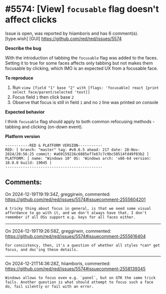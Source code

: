 
#5574: [View] `focusable` flag doesn't affect clicks
================================================================================
Issue is open, was reported by hiiamboris and has 6 comment(s).
[type.wish] [GUI]
<https://github.com/red/red/issues/5574>

**Describe the bug**

With the introduction of tabbing the `focusable` flag was added to the faces. Setting it to true for some faces affects only tabbing but not makes them focusable by clicking, which IMO is an expected UX from a focusable face.

**To reproduce**

1. Run `view [field "1" base "2" with [flags: 'focusable] react [print select face/parent/selected 'text]]`
2. Focus field `1` then click base `2`
3. Observe that focus is still in field `1` and no `2` line was printed on console

**Expected behavior**

I think `focusable` flag should apply to both common refocusing methods - tabbing and clicking (on-down event).

**Platform version**
```
-----------RED & PLATFORM VERSION----------- 
RED: [ branch: "master" tag: #v0.6.5 ahead: 217 date: 28-Nov-2024/20:56:25 commit: #a69159226c6885ef7e67c7c9bc50514fd49f03b2 ]
PLATFORM: [ name: "Windows 10" OS: 'Windows arch: 'x86-64 version: 10.0.0 build: 19045 ]
--------------------------------------------
```


Comments:
--------------------------------------------------------------------------------

On 2024-12-19T19:19:34Z, greggirwin, commented:
<https://github.com/red/red/issues/5574#issuecomment-2555604201>

    A tricky thing about focus in general, is that we need some visual affordance to go with it, and we don't always have that. I don't remember if all OSs support e.g. keys for all faces either.

--------------------------------------------------------------------------------

On 2024-12-19T19:26:58Z, greggirwin, commented:
<https://github.com/red/red/issues/5574#issuecomment-2555616404>

    For consistency, then, it's a question of whether all styles *can* get focus, and doc'ing these details.

--------------------------------------------------------------------------------

On 2024-12-21T14:36:28Z, hiiamboris, commented:
<https://github.com/red/red/issues/5574#issuecomment-2558139345>

    Windows allows to focus even e.g. `panel`, but on GTK the same trick fails. Another question is what should attempt to focus such a face do, fail silently or fail with an error.

